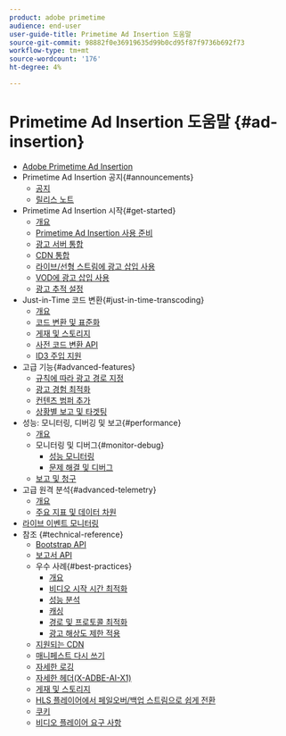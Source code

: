 ```yaml
---
product: adobe primetime
audience: end-user
user-guide-title: Primetime Ad Insertion 도움말
source-git-commit: 98882f0e36919635d99b0cd95f87f9736b692f73
workflow-type: tm+mt
source-wordcount: '176'
ht-degree: 4%

---
```



# Primetime Ad Insertion 도움말 {#ad-insertion}

+ [Adobe Primetime Ad Insertion](home.md)
+ Primetime Ad Insertion 공지{#announcements}
   + [공지](announcements/overview.md)
   + [릴리스 노트](https://experienceleague.adobe.com/docs/primetime/release-notes/ptai/ptai-21x-release-notes.html)
+ Primetime Ad Insertion 시작{#get-started}
   + [개요](getting-started/get-started-overview.md)
   + [Primetime Ad Insertion 사용 준비](getting-started/setup-ptai.md)
   + [광고 서버 통합](getting-started/integrate-ad-server.md)
   + [CDN 통합](getting-started/integrate-cdn.md)
   + [라이브/선형 스트림에 광고 삽입 사용](getting-started/ad-insertion-live-linear-stream.md)
   + [VOD에 광고 삽입 사용](getting-started/ad-insertion-vod.md)
   + [광고 추적 설정](getting-started/set-up-ad-tracking.md)
+ Just-in-Time 코드 변환{#just-in-time-transcoding}
   + [개요](just-in-time-transcoding/jit-transcoding-overview.md)
   + [코드 변환 및 표준화](just-in-time-transcoding/transcoding-and-normalization.md)
   + [게재 및 스토리지](https://experienceleague.adobe.com/docs/primetime/ad-insertion/technical-reference/delivery-and-storage.html)
   + [사전 코드 변환 API](just-in-time-transcoding/pre-transcoding-api.md)
   + [ID3 주입 지원](just-in-time-transcoding/id3-injection-support.md)
+ 고급 기능{#advanced-features}
   + [규칙에 따라 광고 경로 지정](advanced-features/route-ads-based-on-rules.md)
   + [광고 경험 최적화](advanced-features/optimize-ad-experiences.md)
   + [컨텐츠 범퍼 추가](advanced-features/add-content-bumpers.md)
   + [상황별 보고 및 타겟팅](advanced-features/contextual-reporting-and-targeting.md)
+ 성능: 모니터링, 디버깅 및 보고{#performance}
   + [개요](performance-monitoring-debugging-reporting/performance-overview.md)
   + 모니터링 및 디버그{#monitor-debug}
      + [성능 모니터링](performance-monitoring-debugging-reporting/performance-monitoring.md)
      + [문제 해결 및 디버그](performance-monitoring-debugging-reporting/troubleshoot-and-debug.md)
   + [보고 및 청구](performance-monitoring-debugging-reporting/reporting-and-billing.md)
+ 고급 원격 분석{#advanced-telemetry}
   + [개요](advanced-telemetry/advanced-telemetry-overview.md)
   + [주요 지표 및 데이터 차원](advanced-telemetry/key-metrics.md)
+ [라이브 이벤트 모니터링](live-event-monitoring.md)
+ 참조 {#technical-reference}
   + [Bootstrap API](technical-reference/bootstrap-api.md)
   + [보고서 API](assets/auditude-report-api.pdf)
   + 우수 사례{#best-practices}
      + [개요](best-practices/best-practices-overview.md)
      + [비디오 시작 시간 최적화](best-practices/optimize-video-startup-time.md)
      + [성능 분석](best-practices/analyze-performance.md)
      + [캐싱](best-practices/caching.md)
      + [경로 및 프로토콜 최적화](best-practices/optimize-routes-protocols.md)
      + [광고 해상도 제한 적용](best-practices/apply-ad-resolution-constraints.md)
   + [지원되는 CDN](technical-reference/supported-cdns.md)
   + [매니페스트 다시 쓰기](technical-reference/manifest-rewriting.md)
   + [자세한 로깅](performance-monitoring-debugging-reporting/verbose-logging.md)
   + [자세한 헤더(X-ADBE-AI-X1)](performance-monitoring-debugging-reporting/debugging-headers.md)
   + [게재 및 스토리지](/help/primetime-ad-insertion/just-in-time-transcoding/delivery-and-storage.md)
   + [HLS 플레이어에서 페일오버/백업 스트림으로 쉽게 전환](technical-reference/hls-switching-to-failover.md)
   + [쿠키](technical-reference/cookies.md)
   + [비디오 플레이어 요구 사항](technical-reference/video-player-requirements.md)